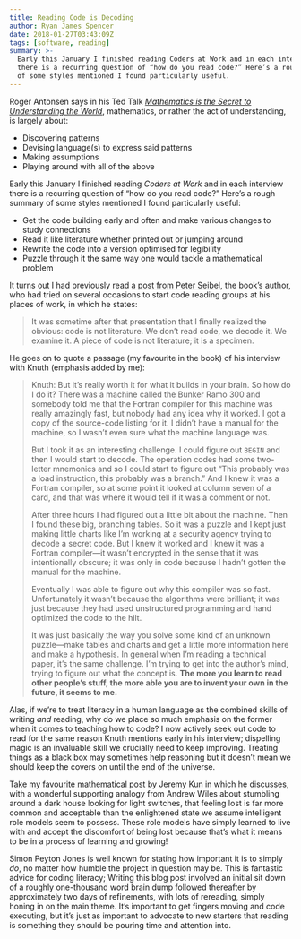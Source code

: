 ```yaml
---
title: Reading Code is Decoding
author: Ryan James Spencer
date: 2018-01-27T03:43:09Z
tags: [software, reading]
summary: >-
  Early this January I finished reading Coders at Work and in each interview
  there is a recurring question of “how do you read code?” Here’s a rough summary
  of some styles mentioned I found particularly useful.
---
```


Roger Antonsen says in his Ted Talk [*Mathematics is
the Secret to Understanding the
World*](https://www.ted.com/talks/roger_antonsen_math_is_the_hidden_secret_to_understanding_the_world),
mathematics, or rather the act of understanding, is largely about:


- Discovering patterns
- Devising language(s) to express said patterns
- Making assumptions
- Playing around with all of the above

Early this January I finished reading *Coders at Work* and in each interview
there is a recurring question of “how do you read code?” Here’s a rough summary
of some styles mentioned I found particularly useful:


- Get the code building early and often and make various changes to study
  connections
- Read it like literature whether printed out or jumping around
- Rewrite the code into a version optimised for legibility
- Puzzle through it the same way one would tackle a mathematical problem

It turns out I had previously read [a post from Peter
Seibel](http://www.gigamonkeys.com/code-reading/), the book’s author, who had
tried on several occasions to start code reading groups at his places of work,
in which he states:


> It was sometime after that presentation that I finally realized the obvious:
> code is not literature. We don’t read code, we decode it. We examine it. A
> piece of code is not literature; it is a specimen.

He goes on to quote a passage (my favourite in the book) of his interview with
Knuth (emphasis added by me):


> Knuth: But it’s really worth it for what it builds in your brain. So how do I
> do it? There was a machine called the Bunker Ramo 300 and somebody told me
> that the Fortran compiler for this machine was really amazingly fast, but
> nobody had any idea why it worked. I got a copy of the source-code listing
> for it. I didn’t have a manual for the machine, so I wasn’t even sure what
> the machine language was.
>
> But I took it as an interesting challenge. I could figure out `BEGIN` and
> then I would start to decode. The operation codes had some two-letter
> mnemonics and so I could start to figure out “This probably was a load
> instruction, this probably was a branch.” And I knew it was a Fortran
> compiler, so at some point it looked at column seven of a card, and that was
> where it would tell if it was a comment or not.
>
> After three hours I had figured out a little bit about the machine. Then I
> found these big, branching tables. So it was a puzzle and I kept just making
> little charts like I’m working at a security agency trying to decode a secret
> code. But I knew it worked and I knew it was a Fortran compiler—it wasn’t
> encrypted in the sense that it was intentionally obscure; it was only in code
> because I hadn’t gotten the manual for the machine.
>
> Eventually I was able to figure out why this compiler was so fast.
> Unfortunately it wasn’t because the algorithms were brilliant; it was just
> because they had used unstructured programming and hand optimized the code to
> the hilt.
>
> It was just basically the way you solve some kind of an unknown puzzle—make
> tables and charts and get a little more information here and make a
> hypothesis. In general when I’m reading a technical paper, it’s the same
> challenge. I’m trying to get into the author’s mind, trying to figure out
> what the concept is. **The more you learn to read other people’s stuff, the
> more able you are to invent your own in the future, it seems to me.**

Alas, if we’re to treat literacy in a human language as the combined skills of
writing *and* reading, why do we place so much emphasis on the former when it
comes to teaching how to code? I now actively seek out code to read for the
same reason Knuth mentions early in his interview; dispelling magic is an
invaluable skill we crucially need to keep improving. Treating things as a
black box may sometimes help reasoning but it doesn’t mean we should keep the
covers on until the end of the universe.

Take my [favourite mathematical
post](https://j2kun.svbtle.com/mathematicians-are-chronically-lost-and-confused)
by Jeremy Kun in which he discusses, with a wonderful supporting analogy from
Andrew Wiles about stumbling around a dark house looking for light switches,
that feeling lost is far more common and acceptable than the enlightened state
we assume intelligent role models seem to possess. These role models have
simply learned to live with and accept the discomfort of being lost because
that’s what it means to be in a process of learning and growing!

Simon Peyton Jones is well known for stating how important it is to simply
*do*, no matter how humble the project in question may be. This is fantastic
advice for coding literacy; Writing this blog post involved an initial sit down
of a roughly one-thousand word brain dump followed thereafter by approximately
two days of refinements, with lots of rereading, simply honing in on the main
theme. It’s important to get fingers moving and code executing, but it’s just
as important to advocate to new starters that reading is something they should
be pouring time and attention into.

